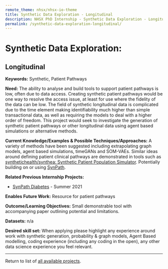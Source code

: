 ```yaml
---
remote_theme: nhsx/nhsx-io-theme
title: Synthetic Data Exploration - Longitudinal
description: NHSX PhD Internship - Synthetic Data Exploration - Longitudinal
permalink: /synthetic-data-exploration-longitudinal/
---
```


# Synthetic Data Exploration: 
## Longitudinal

**Keywords:** Synthetic, Patient Pathways

**Need:** The ability to analyse and build tools to support patient pathways is low, often due to data access.  Creating synthetic patient pathways would be one way to resolve the access issue, at least for use where the fidelity of the data can be low.  The field of synthetic longitudinal data is complicated due to the time element making identifiability much higher than simple transactional data, as well as requiring the models to deal with a higher order of freedom.  This project would seek to investigate the generation of synthetic patient pathways or other longitudinal data using agent based simulations or alternative methods. 

**Current Knowledge/Examples & Possible Techniques/Approaches:**  A variety of methods have been suggested including extrapolating graph models, agent based simulations, timeGANs and SOM-VAEs.  Similar ideas around defining patient clinical pathways are demonstrated in tools such as [synthetichealth/synthea: Synthetic Patient Population Simulator](https://github.com/synthetichealth/synthea).  Potentially building on or using [SynPath](https://github.com/nhsx/SynPath).

**Related Previous Internship Projects:** 
- [SynPath Diabetes](https://github.com/nhsx/SynPath_Diabetes) - Summer 2021

**Enables Future Work:** Resource for patient pathways 

**Outcome/Learning Objectives:** Small demonstrable tool with accompanying paper outlining potential and limitations.

**Datasets:** n/a

**Desired skill set:** When applying please highlight any experience around work with synthetic generation, probability & graph models, Agent Based modelling, coding experience (including any coding in the open), any other data science experience you feel relevant.

---
Return to list of [all available projects](https://nhsx.github.io/nhsx-internship-projects/).